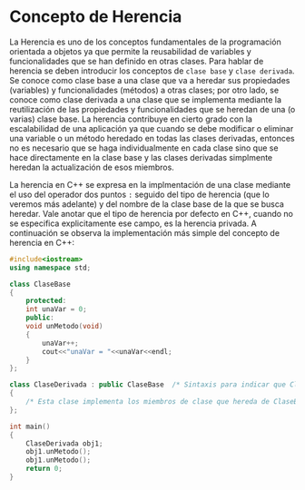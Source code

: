 # Concepto de Herencia

La Herencia es uno de los conceptos fundamentales de la programación orientada a objetos ya que permite la reusabilidad de variables y funcionalidades que se han definido en otras clases. Para hablar de herencia se deben introducir los conceptos de `clase base` y `clase derivada`. Se conoce como clase base a una clase que va a heredar sus propiedades (variables) y funcionalidades (métodos) a otras clases; por otro lado, se conoce como clase derivada a una clase que se implementa mediante la reutilización de las propiedades y funcionalidades que se heredan de una (o varias) clase base. La herencia contribuye en cierto grado con la escalabilidad de una aplicación ya que cuando se debe modificar o eliminar una variable o un método heredado en todas las clases derivadas, entonces no es necesario que se haga individualmente en cada clase sino que se hace directamente en la clase base y las clases derivadas simplmente heredan la actualización de esos miembros.

La herencia en C++ se expresa en la implmentación de una clase mediante el uso del operador dos puntos `:` seguido del tipo de herencia (que lo veremos más adelante) y del nombre de la clase base de la que se busca heredar. Vale anotar que el tipo de herencia por defecto en C++, cuando no se especifica explicitamente ese campo, es la herencia privada. A continuación se observa la implementación más simple del concepto de herencia en C++:

```C++ runnable
#include<iostream>
using namespace std;

class ClaseBase
{
    protected:
    int unaVar = 0;
    public:
    void unMetodo(void)
    {
        unaVar++;
        cout<<"unaVar = "<<unaVar<<endl;
    }
};

class ClaseDerivada : public ClaseBase  /* Sintaxis para indicar que ClaseDerivada hereda de ClaseBase */
{
    /* Esta clase implementa los miembros de clase que hereda de ClaseBase */
};

int main()
{
    ClaseDerivada obj1;
    obj1.unMetodo();
    obj1.unMetodo();
    return 0;
}
```
